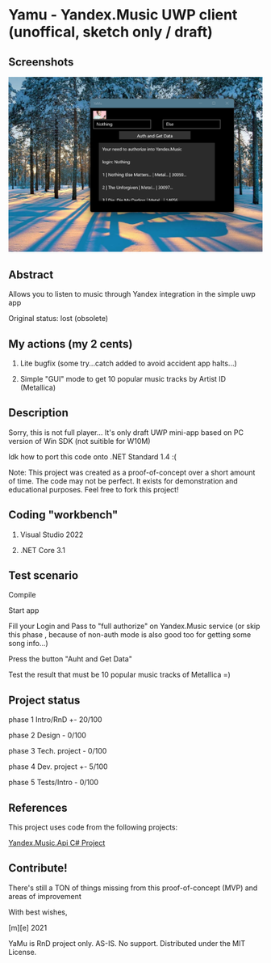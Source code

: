 # Yamu - Yandex.Music UWP client (unoffical, sketch only / draft)

## Screenshots
![Shot 1](Images/shot1.png)


## Abstract
Allows you to listen to music through Yandex integration in the simple uwp app

Original status: lost (obsolete)

## My actions (my 2 cents) 

1. Lite bugfix (some try...catch added to avoid accident app halts...)

2. Simple "GUI" mode to get 10 popular music tracks by Artist ID (Metallica)

## Description

Sorry, this is not full player... It's only draft UWP mini-app based on PC version of Win SDK (not suitible for W10M) 

Idk how to port this code onto .NET Standard 1.4 :(

Note: This project was created as a proof-of-concept over a short amount of time. 
The code may not be perfect. It exists for demonstration and educational purposes. Feel free to fork this project!


## Coding "workbench"

1. Visual Studio 2022

2. .NET Core 3.1


## Test scenario

Compile

Start app

Fill your Login and Pass to "full authorize" on Yandex.Music service (or skip this phase , because of 
non-auth mode is also good too for getting some song info...)

Press the button "Auht and Get Data"

Test the result that must be 10 popular music tracks of Metallica =)
 


## Project status

phase 1 Intro/RnD +- 20/100

phase 2 Design - 0/100

phase 3 Tech. project - 0/100

phase 4 Dev. project  +- 5/100

phase 5 Tests/Intro   - 0/100


## References
This project uses code from the following projects:

<a href="https://github.com/Winster332/Yandex.Music.Api">Yandex.Music.Api C# Project</a>


## Contribute!
There's still a TON of things missing from this proof-of-concept (MVP) and areas of improvement 

With best wishes,

  [m][e] 2021

YaMu is RnD project only. AS-IS. No support. Distributed under the MIT License.
